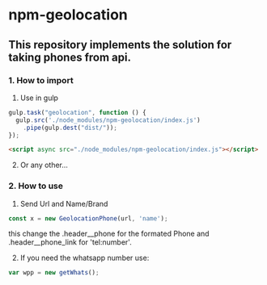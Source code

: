 # npm-geolocation
## This repository implements the solution for taking phones from api.

### 1. How to import
1. Use in gulp
```javascript
gulp.task("geolocation", function () {
  gulp.src('./node_modules/npm-geolocation/index.js')
    .pipe(gulp.dest("dist/"));
});
```

```html
<script async src="./node_modules/npm-geolocation/index.js"></script>
```

2. Or any other...

### 2. How to use

1. Send Url and Name/Brand
```javascript
const x = new GeolocationPhone(url, 'name');
```
this change the .header__phone for the formated Phone and .header__phone_link for 'tel:number'.

2. If you need the whatsapp number use:
```javascript
var wpp = new getWhats();


```
